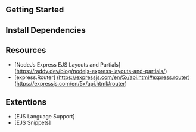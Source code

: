 ## Getting Started

## Install Dependencies

## Resources

- [NodeJs Express EJS Layouts and Partials] (https://raddy.dev/blog/nodejs-express-layouts-and-partials/)
- [express.Router]
  (https://expressjs.com/en/5x/api.html#express.router)
  (https://expressjs.com/en/5x/api.html#router)

## Extentions

- [EJS Language Support]
- [EJS Snippets]
